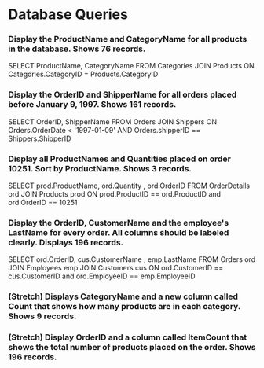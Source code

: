 # Database Queries

### Display the ProductName and CategoryName for all products in the database. Shows 76 records.

SELECT ProductName, CategoryName
FROM Categories
JOIN
Products
ON Categories.CategoryID = Products.CategoryID

### Display the OrderID and ShipperName for all orders placed before January 9, 1997. Shows 161 records.

SELECT OrderID, ShipperName
FROM Orders
JOIN
Shippers
ON Orders.OrderDate < '1997-01-09'
AND Orders.shipperID == Shippers.ShipperID

### Display all ProductNames and Quantities placed on order 10251. Sort by ProductName. Shows 3 records.

SELECT prod.ProductName, ord.Quantity , ord.OrderID
FROM OrderDetails ord
JOIN
Products prod
ON prod.ProductID == ord.ProductID
and ord.OrderID == 10251

### Display the OrderID, CustomerName and the employee's LastName for every order. All columns should be labeled clearly. Displays 196 records.

SELECT ord.OrderID, cus.CustomerName , emp.LastName
FROM Orders ord
JOIN
Employees emp
JOIN
Customers cus
ON ord.CustomerID == cus.CustomerID
and ord.EmployeeID == emp.EmployeeID

### (Stretch) Displays CategoryName and a new column called Count that shows how many products are in each category. Shows 9 records.

### (Stretch) Display OrderID and a column called ItemCount that shows the total number of products placed on the order. Shows 196 records.

